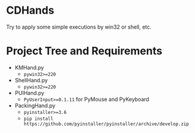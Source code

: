 # CDHands
Try to apply some simple executions by win32 or shell, etc.


# Project Tree and Requirements

+ KMHand.py
    + `pywin32>=220`
+ ShellHand.py
    + `pywin32>=220`
+ PUIHand.py
    + `PyUserInput>=0.1.11` for PyMouse and PyKeyboard
+ PackingHand.py
    + `pyinstaller>=3.6`
    + `pip install https://github.com/pyinstaller/pyinstaller/archive/develop.zip`
